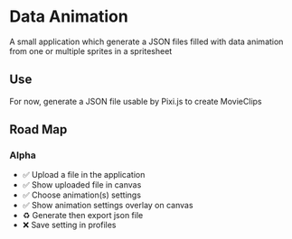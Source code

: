 # Data Animation

A small application which generate a JSON files filled with data animation from one or multiple sprites in a spritesheet

## Use
For now, generate a JSON file usable by Pixi.js to create MovieClips

## Road Map
### Alpha

 *  :white_check_mark: Upload a file in the application
 *  :white_check_mark: Show uploaded file in canvas
 *  :white_check_mark: Choose animation(s) settings
 *  :white_check_mark: Show animation settings overlay on canvas
 *  :recycle: Generate then export json file
 *  :x: Save setting in profiles